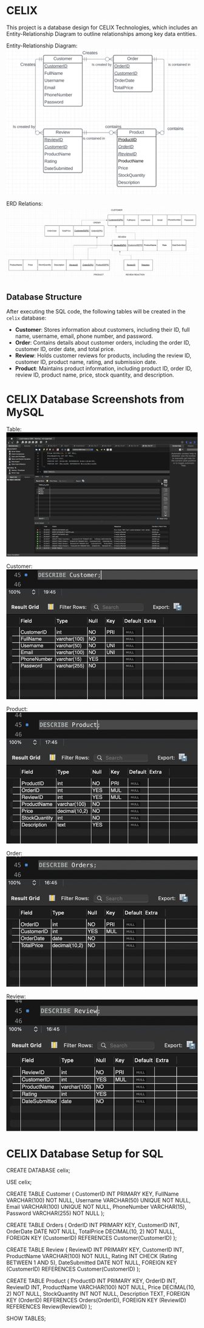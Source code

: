 # CELIX

This project is a database design for CELIX Technologies, which includes an Entity-Relationship Diagram to outline relationships among key data entities.

Entity-Relationship Diagram:
![ER Diagram](ERD/ERD.png)


ERD Relations:
![ERD Relations](ERD/ERD_Relations.png)

## Database Structure

After executing the SQL code, the following tables will be created in the `celix` database:

- **Customer**: Stores information about customers, including their ID, full name, username, email, phone number, and password.
- **Order**: Contains details about customer orders, including the order ID, customer ID, order date, and total price.
- **Review**: Holds customer reviews for products, including the review ID, customer ID, product name, rating, and submission date.
- **Product**: Maintains product information, including product ID, order ID, review ID, product name, price, stock quantity, and description.

# CELIX Database Screenshots from MySQL

Table: 
![Table](Database/Table.png)

Customer:
![Customer](Database/Customer.png)

Product:
![Product](Database/Product.png)

Order:
![Order](Database/Order.png)

Review:
![Review](Database/Review.png)


# CELIX Database Setup for SQL

CREATE DATABASE celix;

USE celix;

CREATE TABLE Customer (
    CustomerID INT PRIMARY KEY,
    FullName VARCHAR(100) NOT NULL,
    Username VARCHAR(50) UNIQUE NOT NULL,
    Email VARCHAR(100) UNIQUE NOT NULL,
    PhoneNumber VARCHAR(15),
    Password VARCHAR(255) NOT NULL
);

CREATE TABLE Orders (
    OrderID INT PRIMARY KEY,
    CustomerID INT,
    OrderDate DATE NOT NULL,
    TotalPrice DECIMAL(10, 2) NOT NULL,
    FOREIGN KEY (CustomerID) REFERENCES Customer(CustomerID)
);

CREATE TABLE Review (
    ReviewID INT PRIMARY KEY,
    CustomerID INT,
    ProductName VARCHAR(100) NOT NULL,
    Rating INT CHECK (Rating BETWEEN 1 AND 5),
    DateSubmitted DATE NOT NULL,
    FOREIGN KEY (CustomerID) REFERENCES Customer(CustomerID)
);

CREATE TABLE Product (
    ProductID INT PRIMARY KEY,
    OrderID INT,
    ReviewID INT,
    ProductName VARCHAR(100) NOT NULL,
    Price DECIMAL(10, 2) NOT NULL,
    StockQuantity INT NOT NULL,
    Description TEXT,
    FOREIGN KEY (OrderID) REFERENCES Orders(OrderID),
    FOREIGN KEY (ReviewID) REFERENCES Review(ReviewID)
);

SHOW TABLES;


